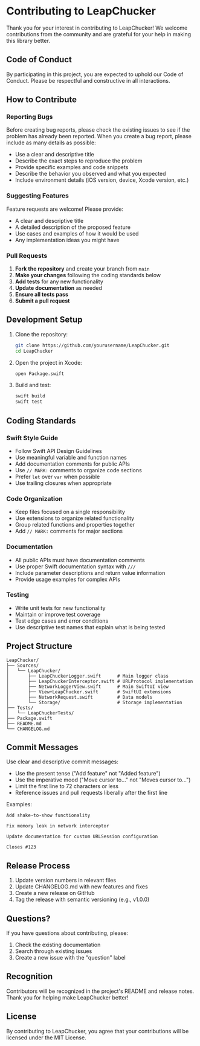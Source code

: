 # Contributing to LeapChucker

Thank you for your interest in contributing to LeapChucker! We welcome contributions from the community and are grateful for your help in making this library better.

## Code of Conduct

By participating in this project, you are expected to uphold our Code of Conduct. Please be respectful and constructive in all interactions.

## How to Contribute

### Reporting Bugs

Before creating bug reports, please check the existing issues to see if the problem has already been reported. When you create a bug report, please include as many details as possible:

- Use a clear and descriptive title
- Describe the exact steps to reproduce the problem
- Provide specific examples and code snippets
- Describe the behavior you observed and what you expected
- Include environment details (iOS version, device, Xcode version, etc.)

### Suggesting Features

Feature requests are welcome! Please provide:

- A clear and descriptive title
- A detailed description of the proposed feature
- Use cases and examples of how it would be used
- Any implementation ideas you might have

### Pull Requests

1. **Fork the repository** and create your branch from `main`
2. **Make your changes** following the coding standards below
3. **Add tests** for any new functionality
4. **Update documentation** as needed
5. **Ensure all tests pass**
6. **Submit a pull request**

## Development Setup

1. Clone the repository:
   ```bash
   git clone https://github.com/yourusername/LeapChucker.git
   cd LeapChucker
   ```

2. Open the project in Xcode:
   ```bash
   open Package.swift
   ```

3. Build and test:
   ```bash
   swift build
   swift test
   ```

## Coding Standards

### Swift Style Guide

- Follow Swift API Design Guidelines
- Use meaningful variable and function names
- Add documentation comments for public APIs
- Use `// MARK:` comments to organize code sections
- Prefer `let` over `var` when possible
- Use trailing closures when appropriate

### Code Organization

- Keep files focused on a single responsibility
- Use extensions to organize related functionality
- Group related functions and properties together
- Add `// MARK:` comments for major sections

### Documentation

- All public APIs must have documentation comments
- Use proper Swift documentation syntax with `///`
- Include parameter descriptions and return value information
- Provide usage examples for complex APIs

### Testing

- Write unit tests for new functionality
- Maintain or improve test coverage
- Test edge cases and error conditions
- Use descriptive test names that explain what is being tested

## Project Structure

```
LeapChucker/
├── Sources/
│   └── LeapChucker/
│       ├── LeapChuckerLogger.swift      # Main logger class
│       ├── LeapChuckerInterceptor.swift # URLProtocol implementation
│       ├── NetworkLoggerView.swift      # Main SwiftUI view
│       ├── View+LeapChucker.swift       # SwiftUI extensions
│       ├── NetworkRequest.swift         # Data models
│       └── Storage/                     # Storage implementation
├── Tests/
│   └── LeapChuckerTests/
├── Package.swift
├── README.md
└── CHANGELOG.md
```

## Commit Messages

Use clear and descriptive commit messages:

- Use the present tense ("Add feature" not "Added feature")
- Use the imperative mood ("Move cursor to..." not "Moves cursor to...")
- Limit the first line to 72 characters or less
- Reference issues and pull requests liberally after the first line

Examples:
```
Add shake-to-show functionality

Fix memory leak in network interceptor

Update documentation for custom URLSession configuration

Closes #123
```

## Release Process

1. Update version numbers in relevant files
2. Update CHANGELOG.md with new features and fixes
3. Create a new release on GitHub
4. Tag the release with semantic versioning (e.g., v1.0.0)

## Questions?

If you have questions about contributing, please:

1. Check the existing documentation
2. Search through existing issues
3. Create a new issue with the "question" label

## Recognition

Contributors will be recognized in the project's README and release notes. Thank you for helping make LeapChucker better!

## License

By contributing to LeapChucker, you agree that your contributions will be licensed under the MIT License.

